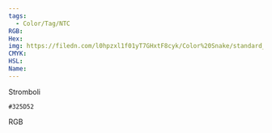 ```yaml
---
tags:
  - Color/Tag/NTC
RGB:
Hex:
img: https://filedn.com/l0hpzxl1f01yT7GHxtF8cyk/Color%20Snake/standard_csv_to_svg//325D52.svg
CMYK:
HSL:
Name:
---
```

Stromboli
```palette
#325D52
```
RGB
